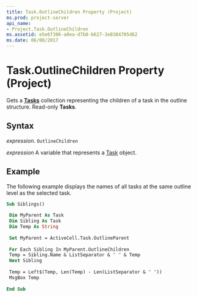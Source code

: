 ```yaml
---
title: Task.OutlineChildren Property (Project)
ms.prod: project-server
api_name:
- Project.Task.OutlineChildren
ms.assetid: e5e6f306-a0ea-d7b0-b627-3e8384705d62
ms.date: 06/08/2017
---
```



# Task.OutlineChildren Property (Project)

Gets a  **[Tasks](Project.Task.md)** collection representing the children of a task in the outline structure. Read-only **Tasks**.


## Syntax

 _expression_. `OutlineChildren`

 _expression_ A variable that represents a [Task](./Project.Task.md) object.


## Example

The following example displays the names of all tasks at the same outline level as the selected task.


```vb
Sub Siblings() 
 
 Dim MyParent As Task 
 Dim Sibling As Task 
 Dim Temp As String 
 
 Set MyParent = ActiveCell.Task.OutlineParent 
 
 For Each Sibling In MyParent.OutlineChildren 
 Temp = Sibling.Name & ListSeparator & " " & Temp 
 Next Sibling 
 
 Temp = Left$(Temp, Len(Temp) - Len(ListSeparator & " ")) 
 MsgBox Temp 
 
End Sub
```


